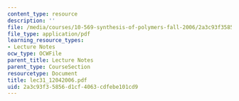 ```yaml
---
content_type: resource
description: ''
file: /media/courses/10-569-synthesis-of-polymers-fall-2006/2a3c93f35856d1cf4063cdfebe101cd9_lec31_12042006.pdf
file_type: application/pdf
learning_resource_types:
- Lecture Notes
ocw_type: OCWFile
parent_title: Lecture Notes
parent_type: CourseSection
resourcetype: Document
title: lec31_12042006.pdf
uid: 2a3c93f3-5856-d1cf-4063-cdfebe101cd9
---
```

